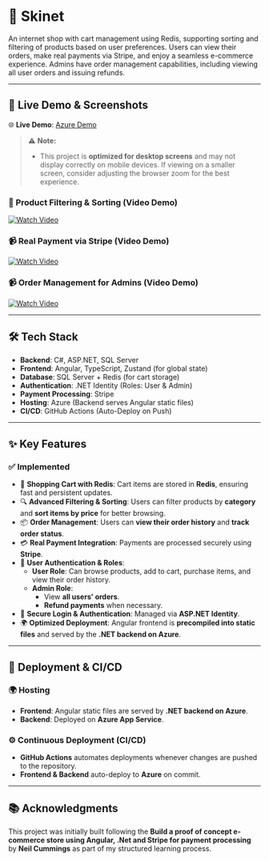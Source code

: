 # 🚀 Skinet

An internet shop with cart management using Redis, supporting sorting and filtering of products based on user preferences. Users can view their orders, make real payments via Stripe, and enjoy a seamless e-commerce experience. Admins have order management capabilities, including viewing all user orders and issuing refunds.

---

## 🔗 Live Demo & Screenshots
🌐 **Live Demo**: [Azure Demo](https://skinetweb.azurewebsites.net/)

> ⚠️ **Note:**  
>- This project is **optimized for desktop screens** and may not display correctly on mobile devices. If viewing on a smaller screen, consider adjusting the browser zoom for the best experience.

### 📸 Product Filtering & Sorting **(Video Demo)**
[![Watch Video]()]()

### 📹 Real Payment via Stripe **(Video Demo)**
[![Watch Video]()]()

### 📹 Order Management for Admins **(Video Demo)**
[![Watch Video]()]()

---

## 🛠 Tech Stack

- **Backend**: C#, ASP.NET, SQL Server  
- **Frontend**: Angular, TypeScript, Zustand (for global state)
- **Database**: SQL Server + Redis (for cart storage)  
- **Authentication**: .NET Identity (Roles: User & Admin)  
- **Payment Processing**: Stripe  
- **Hosting**: Azure (Backend serves Angular static files)  
- **CI/CD**: GitHub Actions (Auto-Deploy on Push)  

---

## ✨ Key Features

### ✅ **Implemented**
- 🛒 **Shopping Cart with Redis**: Cart items are stored in **Redis**, ensuring fast and persistent updates.
- 🔍 **Advanced Filtering & Sorting**: Users can filter products by **category** and **sort items by price** for better browsing.
- 📦 **Order Management**: Users can **view their order history** and **track order status**.
- 💳 **Real Payment Integration**: Payments are processed securely using **Stripe**.
- 🔑 **User Authentication & Roles**: 
  - **User Role**: Can browse products, add to cart, purchase items, and view their order history.
  - **Admin Role**: 
    - View **all users' orders**.
    - **Refund payments** when necessary.
- 🔄 **Secure Login & Authentication**: Managed via **ASP.NET Identity**.
- 🌍 **Optimized Deployment**: Angular frontend is **precompiled into static files** and served by the **.NET backend on Azure**.

---

## 🚀 Deployment & CI/CD

### 🌍 **Hosting**
- **Frontend**: Angular static files are served by **.NET backend on Azure**.
- **Backend**: Deployed on **Azure App Service**.

### ⚙️ **Continuous Deployment (CI/CD)**
- **GitHub Actions** automates deployments whenever changes are pushed to the repository.  
- **Frontend & Backend** auto-deploy to **Azure** on commit.

---

## 📚 Acknowledgments
This project was initially built following the **Build a proof of concept e-commerce store using Angular, .Net and Stripe for payment processing** by **Neil Cummings** as part of my structured learning process.  

